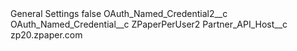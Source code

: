 <?xml version="1.0" encoding="UTF-8"?>
<CustomMetadata xmlns="http://soap.sforce.com/2006/04/metadata" xmlns:xsi="http://www.w3.org/2001/XMLSchema-instance" xmlns:xsd="http://www.w3.org/2001/XMLSchema">
    <label>General Settings</label>
    <protected>false</protected>
    <values>
        <field>OAuth_Named_Credential2__c</field>
        <value xsi:nil="true"/>
    </values>
    <values>
        <field>OAuth_Named_Credential__c</field>
        <value xsi:type="xsd:string">ZPaperPerUser2</value>
    </values>
    <values>
        <field>Partner_API_Host__c</field>
        <value xsi:type="xsd:string">zp20.zpaper.com</value>
    </values>
</CustomMetadata>
